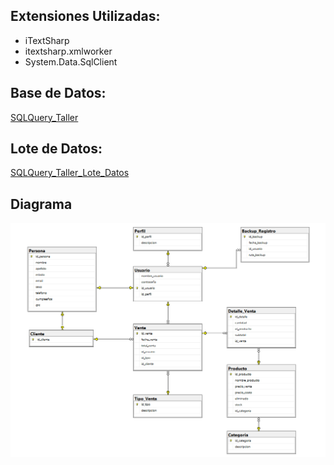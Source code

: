 ## Extensiones Utilizadas: ##
- iTextSharp
- itextsharp.xmlworker
- System.Data.SqlClient

## Base de Datos: ##
[SQLQuery_Taller](https://github.com/Luciana2002/Proyecto_Taller_Grupo_22/blob/76bab3efc5cd2b05de7346ec6f48f6f5da337a42/SQLQuery_Taller.sql)

## Lote de Datos: ##
[SQLQuery_Taller_Lote_Datos](https://github.com/Luciana2002/Proyecto_Taller_Grupo_22/blob/1f681708489a21e69a3d4e3eadfe7cc51d03cea8/SQLQuery_Taller_Lote_Datos.sql)

## Diagrama ##
![diagrama_relacional](https://github.com/Luciana2002/Proyecto_Taller_Grupo_22/blob/66e1b4e488266ff961c62bec1f83336cdf030fe0/Diagrama.png)
